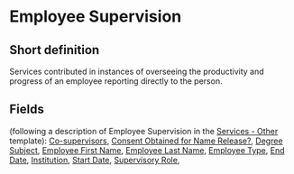 # Employee Supervision
## Short definition
Services contributed in instances of overseeing the productivity and progress of an employee reporting directly to the person.
## Fields
(following a description of Employee Supervision in the [Services - Other](../Templates/Services%20-%20Other.md) template):
[Co-supervisors](../Object-Fields/Employee%20Supervision/Co-supervisors.md),
[Consent Obtained for Name Release?](../Object-Fields/Employee%20Supervision/Consent%20Obtained%20for%20Name%20Release.md),
[Degree Subject](../Object-Fields/Employee%20Supervision/Degree%20Subject.md),
[Employee First Name](../Object-Fields/Employee%20Supervision/Employee%20First%20Name.md),
[Employee Last Name](../Object-Fields/Employee%20Supervision/Employee%20Last%20Name.md),
[Employee Type](../Object-Fields/Employee%20Supervision/Employee%20Type.md),
[End Date](../Object-Fields/Employee%20Supervision/End%20Date.md),
[Institution](../Object-Fields/Employee%20Supervision/Institution.md),
[Start Date](../Object-Fields/Employee%20Supervision/Start%20Date.md),
[Supervisory Role](../Object-Fields/Employee%20Supervision/Supervisory%20Role.md),
